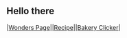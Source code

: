 ## Hello there
|[Wonders Page](/wonders/wonderspage.htm)||[Recipe](/recipe/lavacakerecipe.htm)||[Bakery Clicker](/clicker/clicker.html)|


